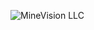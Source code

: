 ![MineVision LLC](https://github-readme-stats.vercel.app/api?username=voidstardev&theme=tokyonight)

